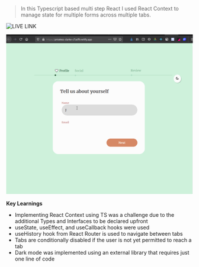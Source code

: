 >In this Typescript based multi step React I used React Context to manage state for multiple forms across multiple tabs.


![LIVE LINK](https://app.netlify.com/sites/priceless-clarke-c7acf9/overview) 

![Alt Text](https://github.com/venky4c/multi-step-form-router/blob/master/dist/src/multi-step.gif)

**Key Learnings**

- Implementing React Context using TS was a challenge due to the additional Types and Interfaces to be declared upfront
- useState, useEffect, and useCallback hooks were used
- useHistory hook from React Router is used to navigate between tabs
- Tabs are conditionally disabled if the user is not yet permitted to reach a tab
- Dark mode was implemented using an external library that requires just one line of code
